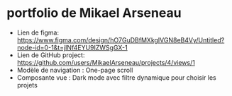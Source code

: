 # portfolio de Mikael Arseneau

- Lien de figma: https://www.figma.com/design/hO7GuDBfMXkgIVGN8eB4Vy/Untitled?node-id=0-1&t=jINf4EYU9IZWSgGX-1
- Lien de GitHub project: https://github.com/users/MikaelArseneau/projects/4/views/1
- Modèle de navigation : One-page scroll 
- Composante vue : Dark mode avec filtre dynamique pour choisir les projets
